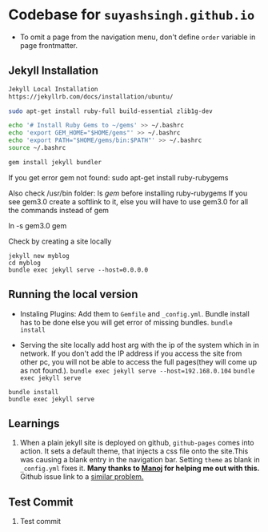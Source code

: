 # Codebase for `suyashsingh.github.io`
+ To omit a page from the navigation menu, don't define `order` variable in page frontmatter.

## Jekyll Installation

```bash
Jekyll Local Installation
https://jekyllrb.com/docs/installation/ubuntu/

sudo apt-get install ruby-full build-essential zlib1g-dev

echo '# Install Ruby Gems to ~/gems' >> ~/.bashrc
echo 'export GEM_HOME="$HOME/gems"' >> ~/.bashrc
echo 'export PATH="$HOME/gems/bin:$PATH"' >> ~/.bashrc
source ~/.bashrc

gem install jekyll bundler
```

If you get error gem not found:
sudo apt-get install ruby-rubygems

Also check /usr/bin folder: ls *gem* before installing ruby-rubygems
If you see gem3.0 create a softlink to it, else you will have to
use gem3.0 for all the commands instead of gem

ln -s gem3.0 gem

Check by creating a site locally

```
jekyll new myblog
cd myblog
bundle exec jekyll serve --host=0.0.0.0
```


## Running the local version
+ Instaling Plugins: Add them to `Gemfile` and `_config.yml`.
Bundle install has to be done else you will get error of missing bundles.
`bundle install`

+ Serving the site locally add host arg with the ip of the system which in in network.
If you don't add the IP address if you access the site from other pc, you will not be able to access the
full pages(they will come up as not found.).
`bundle exec jekyll serve --host=192.168.0.104`
`bundle exec jekyll serve`

```
bundle install
bundle exec jekyll serve
```

## Learnings
1. When a plain jekyll site is deployed on github, `github-pages` comes into action.
It sets a default theme, that injects a css file onto the site.This was causing
a blank entry in the navigation bar. Setting `theme` as blank in `_config.yml` fixes it.
**Many thanks to [Manoj](https://www.linkedin.com/in/manumani07/) for helping me out with this.**
Github issue link to a [similar problem.](https://github.com/github/pages-gem/issues/482)

## Test Commit
1. Test commit
